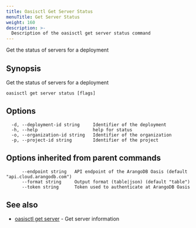 ```yaml
---
title: Oasisctl Get Server Status
menuTitle: Get Server Status
weight: 160
description: >-
  Description of the oasisctl get server status command
---
```

Get the status of servers for a deployment

## Synopsis

Get the status of servers for a deployment

```
oasisctl get server status [flags]
```

## Options

```
  -d, --deployment-id string     Identifier of the deployment
  -h, --help                     help for status
  -o, --organization-id string   Identifier of the organization
  -p, --project-id string        Identifier of the project
```

## Options inherited from parent commands

```
      --endpoint string   API endpoint of the ArangoDB Oasis (default "api.cloud.arangodb.com")
      --format string     Output format (table|json) (default "table")
      --token string      Token used to authenticate at ArangoDB Oasis
```

## See also

* [oasisctl get server](get-server.md)	 - Get server information

